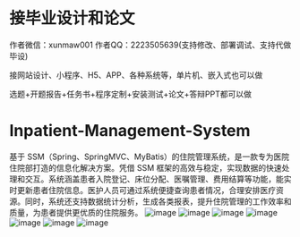 # 接毕业设计和论文
作者微信：xunmaw001  作者QQ：2223505639(支持修改、部署调试、支持代做毕设)

接网站设计、小程序、H5、APP、各种系统等，单片机、嵌入式也可以做

选题+开题报告+任务书+程序定制+安装测试+论文+答辩PPT都可以做
# Inpatient-Management-System
基于 SSM（Spring、SpringMVC、MyBatis）的住院管理系统，是一款专为医院住院部打造的信息化解决方案。凭借 SSM 框架的高效与稳定，实现数据的快速处理和交互。系统涵盖患者入院登记、床位分配、医嘱管理、费用结算等功能，能实时更新患者住院信息。医护人员可通过系统便捷查询患者情况，合理安排医疗资源。同时，系统还支持数据统计分析，生成各类报表，提升住院管理的工作效率和质量，为患者提供更优质的住院服务。 
![image](https://github.com/user-attachments/assets/1f3365b2-7660-4fe0-8e84-705cb291c6e1)
![image](https://github.com/user-attachments/assets/d0a34464-cfd9-4f25-9ca8-70aa43a56bb1)
![image](https://github.com/user-attachments/assets/5c4d5867-a09f-4148-a1c0-814c8d5da67b)
![image](https://github.com/user-attachments/assets/116d4d2d-83a3-4282-9a09-a4769f6dadd1)
![image](https://github.com/user-attachments/assets/d4ab8abd-959e-4877-b743-33bf705b0ae8)
![image](https://github.com/user-attachments/assets/e04af60c-4337-4d77-92fa-9272ffbb43e7)
![image](https://github.com/user-attachments/assets/6b31a8a7-c46b-42a0-bcf4-0612888c66e8)
